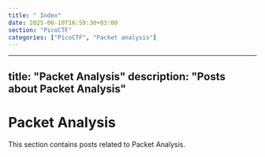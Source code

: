 ```yaml
---
title: " Index"
date: 2025-06-10T16:59:30+03:00
section: "PicoCTF"
categories: ["PicoCTF", "Packet analysis"]
---
```

---
title: "Packet Analysis"
description: "Posts about Packet Analysis"
---

# Packet Analysis

This section contains posts related to Packet Analysis.
